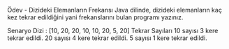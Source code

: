 Ödev - Dizideki Elemanların Frekansı
Java dilinde, dizideki elemanların kaç kez tekrar edildiğini yani frekanslarını bulan programı yazınız.

Senaryo
Dizi : [10, 20, 20, 10, 10, 20, 5, 20]
Tekrar Sayıları
10 sayısı 3 kere tekrar edildi.
20 sayısı 4 kere tekrar edildi.
5 sayısı 1 kere tekrar edildi.